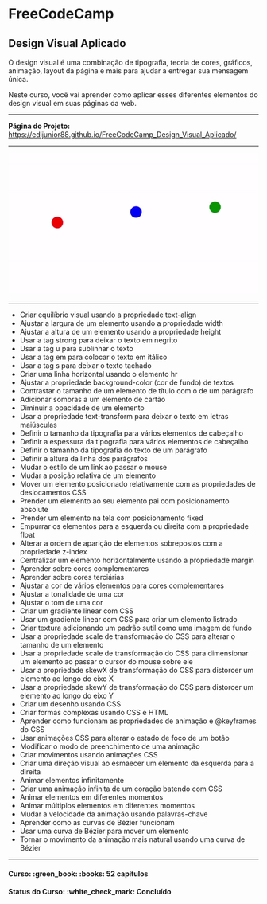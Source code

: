 <h1>FreeCodeCamp</h1>
<h2>Design Visual Aplicado</h2>

<p>
O design visual é uma combinação de tipografia, teoria de cores, gráficos, animação, layout da página e mais para ajudar a entregar sua mensagem única.

<br>

Neste curso, você vai aprender como aplicar esses diferentes elementos do design visual em suas páginas da web.
</p>

<hr>

<strong>Página do Projeto:</strong> https://edijunior88.github.io/FreeCodeCamp_Design_Visual_Aplicado/

<hr>

![index-readme](index-readme.gif)

<hr>

<ul>
  <li>Criar equilíbrio visual usando a propriedade text-align</li>
  <li>Ajustar a largura de um elemento usando a propriedade width</li>
  <li>Ajustar a altura de um elemento usando a propriedade height</li>
  <li>Usar a tag strong para deixar o texto em negrito</li>
  <li>Usar a tag u para sublinhar o texto</li>
  <li>Usar a tag em para colocar o texto em itálico</li>
  <li>Usar a tag s para deixar o texto tachado</li>
  <li>Criar uma linha horizontal usando o elemento hr</li>
  <li>Ajustar a propriedade background-color (cor de fundo) de textos</li>
  <li>Contrastar o tamanho de um elemento de título com o de um parágrafo</li>
  <li>Adicionar sombras a um elemento de cartão</li>
  <li>Diminuir a opacidade de um elemento</li>
  <li>Usar a propriedade text-transform para deixar o texto em letras maiúsculas</li>
  <li>Definir o tamanho da tipografia para vários elementos de cabeçalho</li>
  <li>Definir a espessura da tipografia para vários elementos de cabeçalho</li>
  <li>Definir o tamanho da tipografia do texto de um parágrafo</li>
  <li>Definir a altura da linha dos parágrafos</li>
  <li>Mudar o estilo de um link ao passar o mouse</li>
  <li>Mudar a posição relativa de um elemento</li>
  <li>Mover um elemento posicionado relativamente com as propriedades de deslocamentos CSS</li>
  <li>Prender um elemento ao seu elemento pai com posicionamento absolute</li>
  <li>Prender um elemento na tela com posicionamento fixed</li>
  <li>Empurrar os elementos para a esquerda ou direita com a propriedade float</li>
  <li>Alterar a ordem de aparição de elementos sobrepostos com a propriedade z-index</li>
  <li>Centralizar um elemento horizontalmente usando a propriedade margin</li>
  <li>Aprender sobre cores complementares</li>
  <li>Aprender sobre cores terciárias</li>
  <li>Ajustar a cor de vários elementos para cores complementares</li>
  <li>Ajustar a tonalidade de uma cor</li>
  <li>Ajustar o tom de uma cor</li>
  <li>Criar um gradiente linear com CSS</li>
  <li>Usar um gradiente linear com CSS para criar um elemento listrado</li>
  <li>Criar textura adicionando um padrão sutil como uma imagem de fundo</li>
  <li>Usar a propriedade scale de transformação do CSS para alterar o tamanho de um elemento</li>
  <li>Usar a propriedade scale de transformação do CSS para dimensionar um elemento ao passar o cursor do mouse sobre ele</li>
  <li>Usar a propriedade skewX de transformação do CSS para distorcer um elemento ao longo do eixo X</li>
  <li>Usar a propriedade skewY de transformação do CSS para distorcer um elemento ao longo do eixo Y</li>
  <li>Criar um desenho usando CSS</li>
  <li>Criar formas complexas usando CSS e HTML</li>
  <li>Aprender como funcionam as propriedades de animação e @keyframes do CSS</li>
  <li>Usar animações CSS para alterar o estado de foco de um botão</li>
  <li>Modificar o modo de preenchimento de uma animação</li>
  <li>Criar movimentos usando animações CSS</li>
  <li>Criar uma direção visual ao esmaecer um elemento da esquerda para a direita</li>
  <li>Animar elementos infinitamente</li>
  <li>Criar uma animação infinita de um coração batendo com CSS</li>
  <li>Animar elementos em diferentes momentos</li>
  <li>Animar múltiplos elementos em diferentes momentos</li>
  <li>Mudar a velocidade da animação usando palavras-chave</li>
  <li>Aprender como as curvas de Bézier funcionam</li>
  <li>Usar uma curva de Bézier para mover um elemento</li>
  <li>Tornar o movimento da animação mais natural usando uma curva de Bézier</li>
</ul>

<hr>

<h4><b>Curso:</b> :green_book: :books: 52 capítulos</h4>
<h4><b>Status do Curso:</b> :white_check_mark: Concluído</h4>
